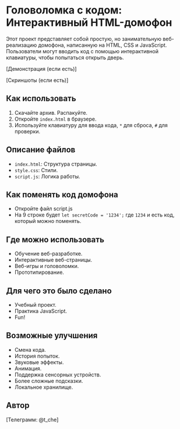 # Головоломка с кодом: Интерактивный HTML-домофон

Этот проект представляет собой простую, но занимательную веб-реализацию домофона, написанную на HTML, CSS и JavaScript. Пользователи могут вводить код с помощью интерактивной клавиатуры, чтобы попытаться открыть дверь.

[Демонстрация (если есть)]

[Скриншоты (если есть)]

## Как использовать

1.  Скачайте архив. Распакуйте.
2.  Откройте `index.html` в браузере.
3.  Используйте клавиатуру для ввода кода, `*` для сброса, `#` для проверки.

## Описание файлов

*   `index.html`: Структура страницы.
*   `style.css`: Стили.
*   `script.js`: Логика работы.

## Как поменять код домофона
* Откройте файл script.js
* На 9 строке будет `let secretCode = '1234';` где `1234` и есть код, который можно поменять.

## Где можно использовать

*   Обучение веб-разработке.
*   Интерактивные веб-страницы.
*   Веб-игры и головоломки.
*   Прототипирование.

## Для чего это было сделано

*   Учебный проект.
*   Практика JavaScript.
*   Fun!

## Возможные улучшения

*   Смена кода.
*   История попыток.
*   Звуковые эффекты.
*   Анимация.
*   Поддержка сенсорных устройств.
*   Более сложные подсказки.
*   Локальное хранилище.

## Автор

[Телеграмм: @t_che]
